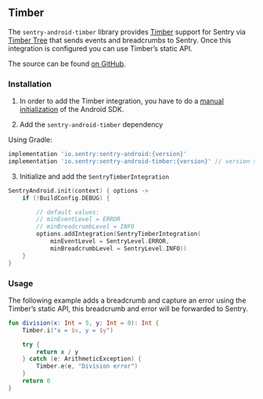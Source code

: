 ## Timber

The `sentry-android-timber` library provides [Timber](https://github.com/JakeWharton/timber) support for Sentry via [Timber Tree](https://github.com/JakeWharton/timber/blob/10f0adce3921ad2929ddf2f3b7fecda2cf3148a5/timber/src/main/java/timber/log/Timber.kt#L20) that sends events and breadcrumbs to Sentry. Once this integration is configured you can use Timber’s static API.

The source can be found [on GitHub](https://github.com/getsentry/sentry-android/tree/master/sentry-android-timber/src/main/java/io/sentry/android/timber).

### Installation

1. In order to add the Timber integration, you have to do a [manual initialization](https://docs.sentry.io/platforms/android/#manual-initialization) of the Android SDK.

2. Add the `sentry-android-timber` dependency

Using Gradle:

```groovy
implementation 'io.sentry:sentry-android:{version}'
implementation 'io.sentry:sentry-android-timber:{version}' // version >= 2.2.0
```

3. Initialize and add the `SentryTimberIntegration`

```kotlin
SentryAndroid.init(context) { options ->
    if (!BuildConfig.DEBUG) {

        // default values:
        // minEventLevel = ERROR
        // minBreadcrumbLevel = INFO
        options.addIntegration(SentryTimberIntegration(
            minEventLevel = SentryLevel.ERROR,
            minBreadcrumbLevel = SentryLevel.INFO))
    }
}
```

### Usage

The following example adds a breadcrumb and capture an error using the Timber’s static API, this breadcrumb and error will be forwarded to Sentry.

```kotlin
fun division(x: Int = 5, y: Int = 0): Int {
    Timber.i("x = $x, y = $y")

    try {
        return x / y
    } catch (e: ArithmeticException) {
        Timber.e(e, "Division error")
    }
    return 0
}
```
